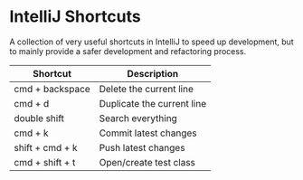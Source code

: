 # IntelliJ Shortcuts

A collection of very useful shortcuts in IntelliJ to speed up development, but to mainly provide a safer development
and refactoring process.

| Shortcut | Description |
| ------- | ----------- |
| cmd + backspace | Delete the current line |
| cmd + d | Duplicate the current line |
| double shift | Search everything |
| cmd + k | Commit latest changes |
| shift + cmd + k | Push latest changes |
| cmd + shift + t | Open/create test class |

